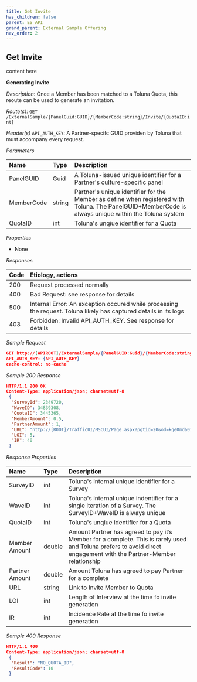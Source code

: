```yaml
---
title: Get Invite
has_children: false
parent: ES API
grand_parent: External Sample Offering
nav_order: 2
---
```



## Get Invite

content here 



**Generating Invite**

*Description*: Once a Member has been matched to a Toluna Quota, this reoute can be used to generate an invitation.

*Route(s)*: ```GET /ExternalSample/{PanelGuid:GUID}/{MemberCode:string}/Invite/{QuotaID:int}```

*Header(s)* ```API_AUTH_KEY```: A Partner-specifc GUID providen by Toluna that must accompany every request.

*Parameters*

| Name | Type | Description |
| :--- | :--- | :--- |
| PanelGUID | Guid | A Toluna-issued unique identifier for a Partner's culture-specific panel |
| MemberCode | string | Partner's unique identifier for the Member as define when registered with Toluna. The PanelGUID+MemberCode is always unique within the Toluna system |
| QuotaID | int | Toluna's unqiue identifier for a Quota |

*Properties*

 - None
 
*Responses*

| Code | Etiology, actions |
| :--- | :--- |
| 200 | Request processed normally |
| 400 | Bad Request: see response for details |
| 500 | Internal Error: An exception occured while processing the request. Toluna likely has captured details in its logs |
| 403 | Forbidden: Invalid API_AUTH_KEY. See response for details |

*Sample Request*
```json
GET http://[APIROOT]/ExternalSample/{PanelGUID:Guid}/{MemberCode:string}/Invite/{QuotaID:int}
API_AUTH_KEY: {API_AUTH_KEY}
cache-control: no-cache
```

*Sample 200 Response*
```json
HTTP/1.1 200 OK
Content-Type: application/json; charset=utf-8
 {
  "SurveyId": 2349720,
  "WaveID": 34839308,
  "QuotaID": 3445365,
  "MemberAmount": 0.5,
  "PartnerAmount": 1,
  "URL": "http://[ROOT]/TrafficUI/MSCUI/Page.aspx?pgtid=20&od=kqe0mda072UagaQSVQIlgUX1QE4E41107",
  "LOI": 5,
  "IR": 40
 }
```

*Response Properties*

| Name | Type | Description |
| :--- | :--- | :--- |
| SurveyID | int | Toluna's internal unique identifier for a Survey |
| WaveID | int | Toluna's internal unique indentifier for a single iteration of a Survey. The SurveyID+WaveID is always unique |
| QuotaID | int | Toluna's unqiue identifier for a Quota |
| Member Amount | double | Amount Partner has agreed to pay it’s Member for a complete. This is rarely used and Toluna prefers to avoid direct engagement with the Partner-Member relationship |
| Partner Amount | double | Amount Toluna has agreed to pay Partner for a complete |
| URL | string | Link to Invite Member to Quota |
| LOI | int | Length of Interview at the time fo invite generation |
| IR | int | Incidence Rate at the time fo invite generation |

*Sample 400 Response*
```json
HTTP/1.1 400
Content-Type: application/json; charset=utf-8
 {
  "Result": "NO_QUOTA_ID",
  "ResultCode": 10
 }
```